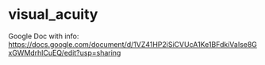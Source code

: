 # visual_acuity

Google Doc with info: https://docs.google.com/document/d/1VZ41HP2iSiCVUcA1Ke1BFdkiVaIse8GxGWMdrhlCuEQ/edit?usp=sharing
